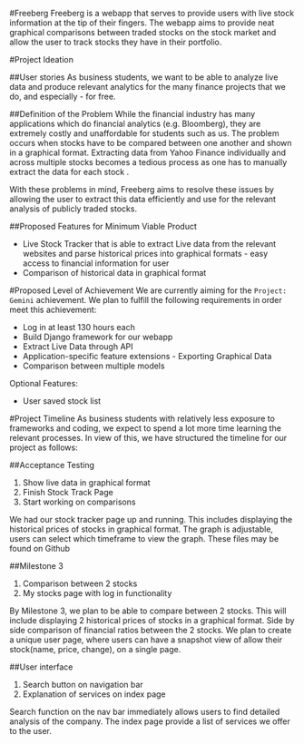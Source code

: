 #Freeberg
Freeberg is a webapp that serves to provide users with live stock information at the tip of their fingers. The webapp aims to provide neat graphical comparisons between traded stocks on the stock market and allow the user to track stocks they have in their portfolio.


#Project Ideation 

##User stories
As business students, we want to be able to analyze live data and produce relevant analytics for the many finance projects that we do, and especially - for free.

##Definition of the Problem
While the financial industry has many applications which do financial analytics (e.g. Bloomberg), they are extremely costly and unaffordable for students such as us. The problem occurs when stocks have to be compared between one another and shown in a graphical format. Extracting data from Yahoo Finance individually and across multiple stocks becomes a tedious process as one has to manually extract the data for each stock . 

With these problems in mind, Freeberg aims to resolve these issues by allowing the user to extract this data efficiently and use for the relevant analysis of publicly traded stocks.

##Proposed Features for Minimum Viable Product
* Live Stock Tracker that is able to extract Live data from the relevant websites and parse historical prices into graphical formats - easy access to financial information for user
* Comparison of historical data in graphical format

#Proposed Level of Achievement
We are currently aiming for the `Project: Gemini` achievement. We plan to fulfill the following requirements in order meet this achievement:

* Log in at least 130 hours each
* Build Django framework for our webapp
* Extract Live Data through API
* Application-specific feature extensions - Exporting Graphical Data
* Comparison between multiple models

Optional Features:
* User saved stock list

#Project Timeline
As business students with relatively less exposure to frameworks and coding, we expect to spend a lot more time learning the relevant processes. In view of this, we have structured the timeline for our project as follows:

##Acceptance Testing 
1.	Show live data in graphical format
2.	Finish Stock Track Page
3.	Start working on comparisons

We had our stock tracker page up and running. This includes displaying the historical prices of stocks in graphical format. The graph is adjustable, users can select which timeframe to view the graph. These files may be found on Github

##Milestone 3
1.	Comparison between 2 stocks 
2.	My stocks page with log in functionality 

By Milestone 3, we plan to be able to compare between 2 stocks. This will include displaying 2 historical prices of stocks in a graphical format. Side by side comparison of financial ratios between the 2 stocks. 
We plan to create a unique user page, where users can have a snapshot view of allow their stock(name, price, change), on a single page. 

##User interface
1.	Search button on navigation bar 
2.	Explanation of services on index page  

Search function on the nav bar immediately allows users to find detailed analysis of the company. The index page provide a list of services we offer to the user. 
